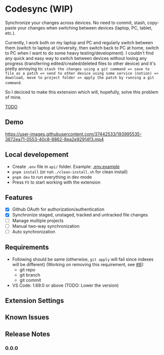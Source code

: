 # Codesync (WIP)

Synchronize your changes across devices. No need to commit, stash, copy-paste your changes when switching between devices (laptop, PC, tablet, etc.).

Currently, I work both on my laptop and PC and regularly switch between them (switch to laptop at University, then switch back to PC at home, switch to PC when I want to do some heavy testing/development). I couldn't find any quick and easy way to switch between devices without losing any progress (transferring edited/created/deleted files to other device) and it's pretty annoying to:
`stash the changes using a git command => save to file as a patch => send to other device using some service (notion) => download, move to project folder => apply the patch by running a git command`.

So I deciced to make this extension which will, hopefully, solve this problem of mine.

[TODO](./TODO.md)

## Demo

https://user-images.githubusercontent.com/37442533/193995535-3672ea71-0553-40c8-8862-8ea2e92914f3.mp4

## Local developement

-   Create `.env` file in `api/` folder. Example: [.env.example](./api/.env.example)
-   `pnpm install` (or run `./clean-install.sh` for clean install)
-   `pnpm dev` to run everything in dev mode
-   Press `F5` to start working with the extension

## Features

-   [x] Github OAuth for authorization/authentication
-   [x] Synchronize staged, unstaged, tracked and untracked file changes
-   [ ] Manage multiple projects
-   [ ] Manual two-way synchronization
-   [ ] Auto synchronization

## Requirements

-   Following should be same (otherwise, `git apply` will fail since indexes will be different) (Working on removing this requirement, see [#8](https://github.com/frixaco/codesync/issues/8)):
    -   git repo
    -   git branch
    -   git commit
-   VS Code: 1.69.0 or above (TODO: Lower the version)

## Extension Settings

## Known Issues

## Release Notes

### 0.0.0
